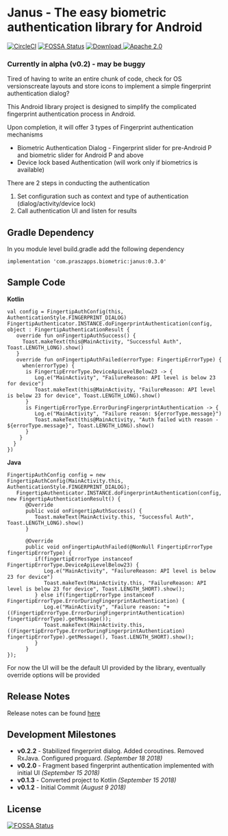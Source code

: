 # Janus - The easy biometric authentication library for Android
[![CircleCI](https://circleci.com/gh/prasannajeet/Janus.svg?style=svg)](https://circleci.com/gh/prasannajeet/Janus) [![FOSSA Status](https://app.fossa.io/api/projects/git%2Bgithub.com%2Fprasannajeet%2FFingertip.svg?type=shield)](https://app.fossa.io/projects/git%2Bgithub.com%2Fprasannajeet%2FFingertip?ref=badge_shield)  [ ![Download](https://api.bintray.com/packages/prasannajeet89/praszappsMaven/fingertip/images/download.svg) ](https://bintray.com/prasannajeet89/praszappsMaven/fingertip/_latestVersion) [![Apache 2.0](https://img.shields.io/hexpm/l/plug.svg)](https://github.com/prasannajeet/Fingertip/blob/master/LICENSE)
### Currently in alpha (v0.2) - may be buggy

Tired of having to write an entire chunk of code, check for OS versionscreate layouts and store icons to implement a simple fingerprint authentication dialog? 

This Android library project is designed to simplify the complicated fingerprint authentication process in Android.

Upon completion, it will offer 3 types of Fingerprint authentication mechanisms

- Biometric Authentication Dialog - Fingerprint slider for pre-Android P and biometric slider for Android P and above
- Device lock based Authentication (will work only if biometrics is available)

There are 2 steps in conducting the authentication
1. Set configuration such as context and type of authentication (dialog/activity/device lock) 
2. Call authentication UI and listen for results

## Gradle Dependency

In you module level build.gradle add the following dependency
```
implementation 'com.praszapps.biometric:janus:0.3.0'
```

## Sample Code
**Kotlin**
```
val config = FingertipAuthConfig(this, AuthenticationStyle.FINGERPRINT_DIALOG)
FingertipAuthenticator.INSTANCE.doFingerprintAuthentication(config, object : FingertipAuthenticationResult {
   override fun onFingertipAuthSuccess() {
     Toast.makeText(this@MainActivity, "Successful Auth", Toast.LENGTH_LONG).show()
   }
   override fun onFingertipAuthFailed(errorType: FingertipErrorType) {
     when(errorType) {
      is FingertipErrorType.DeviceApiLevelBelow23 -> {
         Log.e("MainActivity", "FailureReason: API level is below 23 for device")
         Toast.makeText(this@MainActivity, "FailureReason: API level is below 23 for device", Toast.LENGTH_LONG).show()
      }
      is FingertipErrorType.ErrorDuringFingerprintAuthentication -> {
         Log.e("MainActivity", "Failure reason: ${errorType.message}")
         Toast.makeText(this@MainActivity, "Auth failed with reason - ${errorType.message}", Toast.LENGTH_LONG).show()
      }
    }
  }
})
```
**Java**
```
FingertipAuthConfig config = new FingertipAuthConfig(MainActivity.this, AuthenticationStyle.FINGERPRINT_DIALOG);
   FingertipAuthenticator.INSTANCE.doFingerprintAuthentication(config, new FingertipAuthenticationResult() {
      @Override
      public void onFingertipAuthSuccess() {
         Toast.makeText(MainActivity.this, "Successful Auth", Toast.LENGTH_LONG).show()
      }

      @Override
      public void onFingertipAuthFailed(@NonNull FingertipErrorType fingertipErrorType) {
         if(fingertipErrorType instanceof FingertipErrorType.DeviceApiLevelBelow23) {
            Log.e("MainActivity", "FailureReason: API level is below 23 for device")
            Toast.makeText(MainActivity.this, "FailureReason: API level is below 23 for device", Toast.LENGTH_SHORT).show();
         } else if(fingertipErrorType instanceof FingertipErrorType.ErrorDuringFingerprintAuthentication) {
            Log.e("MainActivity", "Failure reason: "+((FingertipErrorType.ErrorDuringFingerprintAuthentication) fingertipErrorType).getMessage());
            Toast.makeText(MainActivity.this, ((FingertipErrorType.ErrorDuringFingerprintAuthentication) fingertipErrorType).getMessage(), Toast.LENGTH_SHORT).show();
         }
      }
});
```

For now the UI will be the default UI provided by the library, eventually override options will be provided

## Release Notes
Release notes can be found [here](https://github.com/prasannajeet/Fingertip/blob/master/release-notes.md)

## Development Milestones
- **v0.2.2** - Stabilized fingerprint dialog. Added coroutines. Removed RxJava. Configured proguard. *(September 18 2018)*
- **v0.2.0** - Fragment based fingerprint authentication implemented with initial UI *(September 15 2018)*
- **v0.1.3** - Converted project to Kotlin *(September 15 2018)*
- **v0.1.2** - Initial Commit *(August 9 2018)*


## License
[![FOSSA Status](https://app.fossa.io/api/projects/git%2Bgithub.com%2Fprasannajeet%2FJanus.svg?type=large)](https://app.fossa.io/projects/git%2Bgithub.com%2Fprasannajeet%2FJanus?ref=badge_large)
